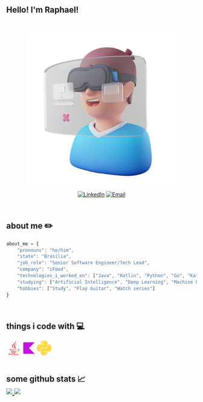 ## Hello! I'm Raphael!
<div style="display: inline_block"><br>
<p align="center">
  <img src="icons/metaverse_icon.png" alt="banner-Github" width="400" border="0">
</p>

<p align="center">
    <a href="https://www.linkedin.com/in/raphareis/" target="_blank"><img alt="LinkedIn" src="https://img.shields.io/badge/-Linkedin-%230077B5.svg?&style=for-the-badge&logo=linkedin&logoColor=white" /></a>
    <a href="mailto:rapphha@gmail.com" target="_blank"><img alt="Email" src="https://img.shields.io/badge/-Email-EA4335?style=for-the-badge&logo=gmail&logoColor=white" /></a>
</p>
<div style="display: inline_block"><br>
<h2>about me ✏️</h2>

```javascript
about_me = {
    "pronouns": "he/him",
    "state": "Brasilia",
    "job_role": "Senior Software Engineer/Tech Lead",
    "company": "iFood",
    "technologies_i_worked_on": ["Java", "Kotlin", "Python", "Go", "Kafka", "AWS", "Kubernetes"],
    "studying": ["Artificial Intelligence", "Deep Learning", "Machine Learning", "Computer Vision"],
    "hobbies": ["Study", "Play Guitar", "Watch series"]
}
```
<div style="display: inline_block"><br>
<h2>things i code with 💻</h2>
<div style="display: flex;">
  <img alt="Java" height="40" width="40" src="https://raw.githubusercontent.com/devicons/devicon/master/icons/java/java-plain.svg">
  <img alt="Kotlin" height="40" width="40" src="https://raw.githubusercontent.com/devicons/devicon/master/icons/kotlin/kotlin-plain.svg">
  <img alt="Python" height="40" width="40" src="https://raw.githubusercontent.com/devicons/devicon/master/icons/python/python-plain.svg">
</div>
<div style="display: inline_block"><br>
<h2>some github stats 📈</h>
<div style="display: flex; flex-direction: column; align-items: baseline;">
    <a href="https://github.com/raphaelrreis">
        <img height="210em" src="https://github-readme-stats.vercel.app/api?username=raphaelrreis&show_icons=true&hide_border=true&bg_color=121212&title_color=F43F91&icon_color=F43F91&text_color=FFFFFF"/>
        <img height="199em" src="http://github-readme-streak-stats.herokuapp.com?user=raphaelrreis&theme=neon-dark&hide_border=true&date_format=M%20j%5B%2C%20Y%5D&ring=F43F91&fire=F43F91&sideNums=F43F91&sideLabels=FFFFFF&dates=F43F91&stroke=F43F9100&currStreakNum=F43F91&currStreakLabel=FFFFFF&background=121212"/>
    </a>
</div>
